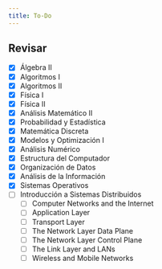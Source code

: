 ```yaml
---
title: To-Do
---
```


## Revisar

- [x] Álgebra II
- [x] Algoritmos I
- [x] Algoritmos II
- [x] Física I
- [x] Física II
- [x] Análisis Matemático II
- [x] Probabilidad y Estadística
- [x] Matemática Discreta
- [x] Modelos y Optimización I
- [x] Análisis Numérico
- [x] Estructura del Computador
- [x] Organización de Datos
- [x] Análisis de la Información
- [x] Sistemas Operativos
- [ ] Introducción a Sistemas Distribuidos
	- [ ] Computer Networks and the Internet
	- [ ] Application Layer
	- [ ] Transport Layer
	- [ ] The Network Layer Data Plane
	- [ ] The Network Layer Control Plane
	- [ ] The Link Layer and LANs
	- [ ] Wireless and Mobile Networks
